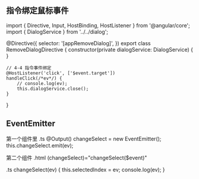 
## 指令绑定鼠标事件

import { Directive, Input, HostBinding, HostListener } from '@angular/core';
import { DialogService } from '../../dialog';

@Directive({
    selector: '[appRemoveDialog]',
})
export class RemoveDialogDirective {
    constructor(private dialogService: DialogService) { }

    // 4-4 指令事件绑定
    @HostListener('click', ['$event.target'])
    handleClick(/*ev*/) {
        // console.log(ev);
        this.dialogService.close();
    }
}


##  EventEmitter


第一个组件里
.ts
    @Output() changeSelect = new EventEmitter();
    this.changeSelect.emit(ev);

第二个组件
 .html 
 (changeSelect)="changeSelect($event)"

.ts
 changeSelect(ev) {
    this.selectedIndex = ev;
    console.log(ev);
 }